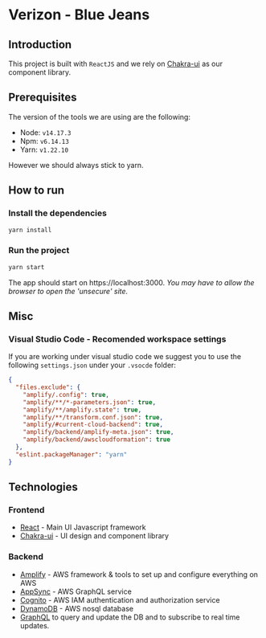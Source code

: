 # Verizon - Blue Jeans

## Introduction
This project is built with `ReactJS` and we rely on [Chakra-ui](https://chakra-ui.com) as our component library.

## Prerequisites
The version of the tools we are using are the following:

- Node: `v14.17.3`
- Npm: `v6.14.13`
- Yarn: `v1.22.10`

However we should always stick to yarn.

## How to run

### Install the dependencies

  ```bash
  yarn install
  ```

### Run the project

  ```bash
  yarn start
  ```

The app should start on https://localhost:3000. _You may have to allow the browser to open the 'unsecure' site._

## Misc

### Visual Studio Code -  Recomended workspace settings
If you are working under visual studio code we suggest you to use the following `settings.json` under your `.vsocde` folder:
```json
{
  "files.exclude": {
    "amplify/.config": true,
    "amplify/**/*-parameters.json": true,
    "amplify/**/amplify.state": true,
    "amplify/**/transform.conf.json": true,
    "amplify/#current-cloud-backend": true,
    "amplify/backend/amplify-meta.json": true,
    "amplify/backend/awscloudformation": true
  },
  "eslint.packageManager": "yarn"
}
```

## Technologies
### Frontend
- [React](https://reactjs.org/) - Main UI Javascript framework 
- [Chakra-ui](https://chakra-ui.com/) - UI design and component library
### Backend
- [Amplify](https://aws.amazon.com/amplify/) - AWS framework & tools to set up and configure everything on AWS
- [AppSync](https://aws.amazon.com/appsync/) - AWS GraphQL service
- [Cognito](https://aws.amazon.com/cognito/) - AWS IAM authentication and authorization service
- [DynamoDB](https://aws.amazon.com/dynamodb/) - AWS nosql database
- [GraphQL](https://graphql.org/) to query and update the DB and to subscribe to real time updates.


